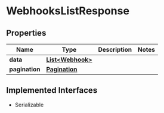 

# WebhooksListResponse

## Properties

Name | Type | Description | Notes
------------ | ------------- | ------------- | -------------
**data** | [**List&lt;Webhook&gt;**](Webhook.md) |  | 
**pagination** | [**Pagination**](Pagination.md) |  | 


## Implemented Interfaces

* Serializable


